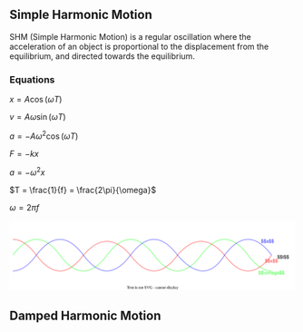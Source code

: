 
## Simple Harmonic Motion
SHM (Simple Harmonic Motion) is a regular oscillation where the acceleration of an object is proportional to the displacement from the equilibrium, and directed towards the equilibrium.

### Equations

$x = A\cos(\omega T)$

$v = A\omega\sin(\omega T)$

$a = -A\omega^2\cos(\omega T)$

$F = -kx$

$a = -\omega^2x$

$T = \frac{1}{f} = \frac{2\pi}{\omega}$

$\omega = 2\pi f$

![SHM Diagram](./Images/SHM-graphs.drawio.svg)

## Damped Harmonic Motion